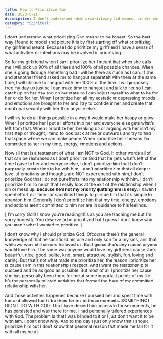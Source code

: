 ```yaml
---
title: How to Prioritize God
date: 2023-5-11
description: I don't understand what prioritizing God means, so the best way I found to model and picture it is by starting off what prioritizing my girlfriend meant. Because I prioritize my girlfriend this would help understanding it all.
category: "Spiritual"
---
```


I don’t understand what prioritizing God means to be honest. So the best way I found to model and picture it is by first starting off what prioritizing my girlfriend meant. Because I do prioritize my girlfriend I have a sense of what activities or intentions may be involved in prioritizing.

So for my girlfriend when I say I prioritize her I meant that when she calls me I will pick up 90% of all times and 100% of all possible chances. When she is going through something bad I will be there as much as I can. If she and atanother friend asked me to hangout separatelt with them at the same time, I will choose to hangout with her 100% of the time. I will purposely free my day up just so I can make time to hangout and talk to her so I can catch up on her day and on her state so I can adjust myself to what to be for her or do for her. When I prioritize her, all my ecstatic or depressing moods and emotions are brought to her and I try to confide in her and create that emotional security with her than anyone else.

I will try to do all things possible in a way it would make her happy or grow. When I prioritize her I put all efforts into her and everyone else gets what’s left from that. When I prioritize her, breaking up or arguing with her isn’t my first step or thought, I tend to look back at me or outwards and try to find that space where we can make peace. When I prioritize her it means I’m committed to her in my time, energy, emotions and actions.

Now all that is a testament of what I am NOT to God. In other words all of that can be rephrased as I don’t prioritize God that he gets what’s left of the time I gave to her and everyone else, I don’t prioritize him that I don’t purposely create time to be with him, I don’t prioritize him that all deeper level of emotions and thoughts are NOT experienced with him, I don’t prioritize God that I do not put efforts into my relationship with him. I don’t prioritize him so much that I easily look at the exit of the relationship when I sin or mess up. **Because he’s not my priority quitting him is easy.** I haven’t spent effort nor time nor sacrificed things to pursue him that it’s simple to abandon him. Generally I don’t prioritize him that my time, energy, emotions and actions aren’t committed to him nor are in guidance to his feelings.

[ I’m sorry God! I know you’re reading this as you are teaching me but I’m sorry honestly. You deserve to be prioritized but I guess I don’t know why you aren’t what I wanted to prioritize. ]

I don’t know why I should prioritize God. Ofcourse there’s the general knowledge of that he sacrificed his one and only son for a my sins, and that while we were still sinners he loved us. But I guess that’s any reason anyone would love him. The same way anyone would love my girlfriend cause she’s beautiful, nice, good, polite, kind, smart, attractive, stylish, fun, loving and caring. But that’s not what made me prioritize her, the reason I prioritize her is cause I am in this relationship I respect. And I want the relationship to succeed and be as good as possible. But most of all I prioritize her cause she has personally been there for me at some important points of my life. It’s the personally tailored activities that formed the base of my committed relationship with her.

And those activities happened because I pursued her and spent time with her and allowed her to be there for me at those moments. SOMETHING I DIDN’T DO WITH GOD. Tho I have denied him access to those moments, he has persisted and was there for me. I had personally tailored experiences with God. The problem is that I was blinded to it or I just don’t want it to be with him. I don’t know why. And to this day I just only know that I should prioritize him but I don’t know that personal reason that made me fall for it with all my heart.
